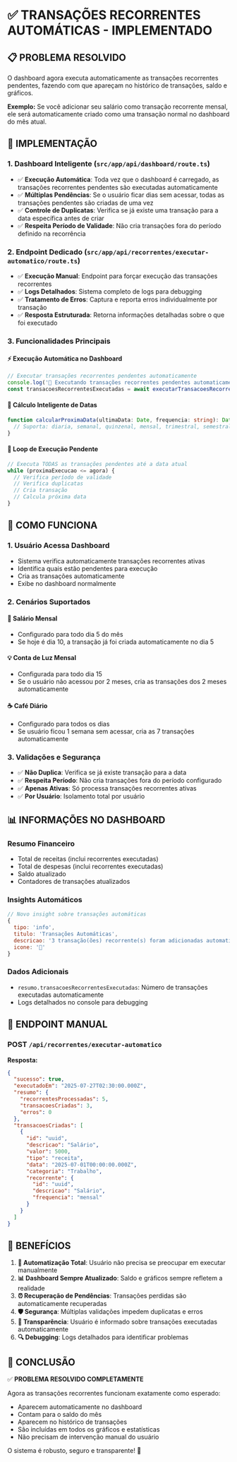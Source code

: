 # ✅ TRANSAÇÕES RECORRENTES AUTOMÁTICAS - IMPLEMENTADO

## 📋 PROBLEMA RESOLVIDO

O dashboard agora executa automaticamente as transações recorrentes pendentes, fazendo com que apareçam no histórico de transações, saldo e gráficos.

**Exemplo:** Se você adicionar seu salário como transação recorrente mensal, ele será automaticamente criado como uma transação normal no dashboard do mês atual.

## 🔧 IMPLEMENTAÇÃO

### 1. **Dashboard Inteligente** (`src/app/api/dashboard/route.ts`)

- ✅ **Execução Automática**: Toda vez que o dashboard é carregado, as transações recorrentes pendentes são executadas automaticamente
- ✅ **Múltiplas Pendências**: Se o usuário ficar dias sem acessar, todas as transações pendentes são criadas de uma vez
- ✅ **Controle de Duplicatas**: Verifica se já existe uma transação para a data específica antes de criar
- ✅ **Respeita Período de Validade**: Não cria transações fora do período definido na recorrência

### 2. **Endpoint Dedicado** (`src/app/api/recorrentes/executar-automatico/route.ts`)

- ✅ **Execução Manual**: Endpoint para forçar execução das transações recorrentes
- ✅ **Logs Detalhados**: Sistema completo de logs para debugging
- ✅ **Tratamento de Erros**: Captura e reporta erros individualmente por transação
- ✅ **Resposta Estruturada**: Retorna informações detalhadas sobre o que foi executado

### 3. **Funcionalidades Principais**

#### ⚡ **Execução Automática no Dashboard**
```typescript
// Executar transações recorrentes pendentes automaticamente
console.log('🔄 Executando transações recorrentes pendentes automaticamente...');
const transacoesRecorrentesExecutadas = await executarTransacoesRecorrentesPendentes(usuario.id);
```

#### 🎯 **Cálculo Inteligente de Datas**
```typescript
function calcularProximaData(ultimaData: Date, frequencia: string): Date {
  // Suporta: diaria, semanal, quinzenal, mensal, trimestral, semestral, anual
}
```

#### 🔄 **Loop de Execução Pendente**
```typescript
// Executa TODAS as transações pendentes até a data atual
while (proximaExecucao <= agora) {
  // Verifica período de validade
  // Verifica duplicatas
  // Cria transação
  // Calcula próxima data
}
```

## 🎯 COMO FUNCIONA

### 1. **Usuário Acessa Dashboard**
- Sistema verifica automaticamente transações recorrentes ativas
- Identifica quais estão pendentes para execução
- Cria as transações automaticamente
- Exibe no dashboard normalmente

### 2. **Cenários Suportados**

#### 📅 **Salário Mensal**
- Configurado para todo dia 5 do mês
- Se hoje é dia 10, a transação já foi criada automaticamente no dia 5

#### 💡 **Conta de Luz Mensal**
- Configurada para todo dia 15
- Se o usuário não acessou por 2 meses, cria as transações dos 2 meses automaticamente

#### ☕ **Café Diário**
- Configurado para todos os dias
- Se usuário ficou 1 semana sem acessar, cria as 7 transações automaticamente

### 3. **Validações e Segurança**

- ✅ **Não Duplica**: Verifica se já existe transação para a data
- ✅ **Respeita Período**: Não cria transações fora do período configurado
- ✅ **Apenas Ativas**: Só processa transações recorrentes ativas
- ✅ **Por Usuário**: Isolamento total por usuário

## 📊 INFORMAÇÕES NO DASHBOARD

### **Resumo Financeiro**
- Total de receitas (inclui recorrentes executadas)
- Total de despesas (inclui recorrentes executadas)
- Saldo atualizado
- Contadores de transações atualizados

### **Insights Automáticos**
```javascript
// Novo insight sobre transações automáticas
{
  tipo: 'info',
  titulo: 'Transações Automáticas',
  descricao: '3 transação(ões) recorrente(s) foram adicionadas automaticamente',
  icone: '🔄'
}
```

### **Dados Adicionais**
- `resumo.transacoesRecorrentesExecutadas`: Número de transações executadas automaticamente
- Logs detalhados no console para debugging

## 🔄 ENDPOINT MANUAL

### **POST** `/api/recorrentes/executar-automatico`

**Resposta:**
```json
{
  "sucesso": true,
  "executadoEm": "2025-07-27T02:30:00.000Z",
  "resumo": {
    "recorrentesProcessadas": 5,
    "transacoesCriadas": 3,
    "erros": 0
  },
  "transacoesCriadas": [
    {
      "id": "uuid",
      "descricao": "Salário",
      "valor": 5000,
      "tipo": "receita",
      "data": "2025-07-01T00:00:00.000Z",
      "categoria": "Trabalho",
      "recorrente": {
        "id": "uuid",
        "descricao": "Salário",
        "frequencia": "mensal"
      }
    }
  ]
}
```

## 🎉 BENEFÍCIOS

1. **🔄 Automatização Total**: Usuário não precisa se preocupar em executar manualmente
2. **📊 Dashboard Sempre Atualizado**: Saldo e gráficos sempre refletem a realidade
3. **⏰ Recuperação de Pendências**: Transações perdidas são automaticamente recuperadas
4. **🛡️ Segurança**: Múltiplas validações impedem duplicatas e erros
5. **📝 Transparência**: Usuário é informado sobre transações executadas automaticamente
6. **🔍 Debugging**: Logs detalhados para identificar problemas

## 🏁 CONCLUSÃO

✅ **PROBLEMA RESOLVIDO COMPLETAMENTE**

Agora as transações recorrentes funcionam exatamente como esperado:
- Aparecem automaticamente no dashboard
- Contam para o saldo do mês
- Aparecem no histórico de transações
- São incluídas em todos os gráficos e estatísticas
- Não precisam de intervenção manual do usuário

O sistema é robusto, seguro e transparente! 🎯

